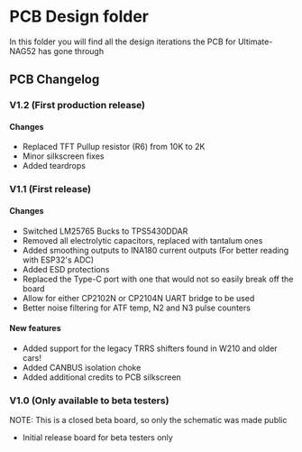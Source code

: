 # PCB Design folder

In this folder you will find all the design iterations the PCB for Ultimate-NAG52 has gone through


## PCB Changelog

### V1.2 (First production release)

#### Changes

* Replaced TFT Pullup resistor (R6) from 10K to 2K
* Minor silkscreen fixes
* Added teardrops

### V1.1 (First release)

#### Changes

* Switched LM25765 Bucks to TPS5430DDAR
* Removed all electrolytic capacitors, replaced with tantalum ones
* Added smoothing outputs to INA180 current outputs (For better reading with ESP32's ADC)
* Added ESD protections
* Replaced the Type-C port with one that would not so easily break off the board
* Allow for either CP2102N or CP2104N UART bridge to be used
* Better noise filtering for ATF temp, N2 and N3 pulse counters

#### New features

* Added support for the legacy TRRS shifters found in W210 and older cars!
* Added CANBUS isolation choke
* Added additional credits to PCB silkscreen

### V1.0 (Only available to beta testers)

NOTE: This is a closed beta board, so only the schematic was made public

* Initial release board for beta testers only

